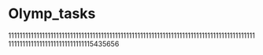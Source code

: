 # Olymp_tasks 
1111111111111111111111111111111111111111111111111111111111111111111111111111111111111111111111111111111111111111111115435656  
